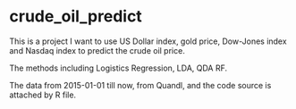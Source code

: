 # crude_oil_predict

This is a project I want to use US Dollar index, gold price, Dow-Jones index and Nasdaq index to predict the crude oil price.

The methods including Logistics Regression, LDA, QDA RF.

The data from 2015-01-01 till now, from Quandl, and the code source is attached by R file.
